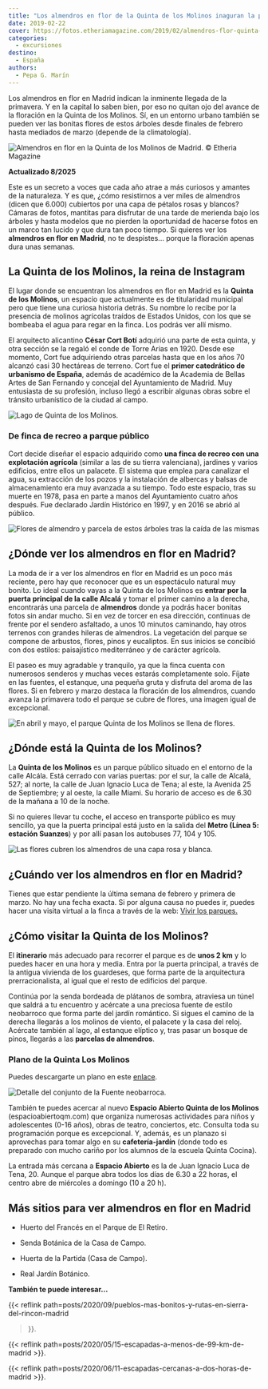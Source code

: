 ```yaml
---
title: "Los almendros en flor de la Quinta de los Molinos inaguran la primavera madrileña"
date: 2019-02-22
cover: https://fotos.etheriamagazine.com/2019/02/almendros-flor-quinta-molinos.jpg
categories: 
  - excursiones
destino: 
  - España
authors: 
  - Pepa G. Marín
---
```


Los almendros en flor en Madrid indican la inminente llegada de la primavera. Y en la 
capital lo saben bien, por eso no quitan ojo del avance de la floración en la Quinta de 
los Molinos. Sí, en un entorno urbano también se pueden ver las bonitas flores de estos 
árboles desde finales de febrero hasta mediados de marzo (depende de la climatología). 

![Almendros en flor en la Quinta de los Molinos de Madrid. © Etheria Magazine](https://fotos.etheriamagazine.com/2019/02/almendros-quinta-los-molinos-1.jpg "Almendros en flor en la Quinta de los Molinos de Madrid.")

**Actualizado 8/2025** 

Este es un secreto a voces que cada año atrae a más curiosos y amantes de la naturaleza. 
Y es que, ¿cómo resistirnos a ver miles de almendros (dicen que 6.000) cubiertos por una 
capa de pétalos rosas y blancos? Cámaras de fotos, mantitas para disfrutar de una tarde 
de merienda bajo los árboles y hasta modelos que no pierden la oportunidad de hacerse 
fotos en un marco tan lucido y que dura tan poco tiempo. Si quieres ver los **almendros 
en flor en Madrid**, no te despistes... porque la floración apenas dura unas semanas. 

## La Quinta de los Molinos, la reina de Instagram

El lugar donde se encuentran los almendros en flor en Madrid es la **Quinta de los 
Molinos**, un espacio que actualmente es de titularidad municipal pero que tiene una 
curiosa historia detrás. Su nombre lo recibe por la presencia de molinos agrícolas 
traídos de Estados Unidos, con los que se bombeaba el agua para regar en la finca. Los 
podrás ver allí mismo. 

El arquitecto alicantino **César Cort Botí** adquirió una parte de esta quinta, y otra 
sección se la regaló el conde de Torre Arias en 1920. Desde ese momento, Cort fue 
adquiriendo otras parcelas hasta que en los años 70 alcanzó casi 30 hectáreas de 
terreno. Cort fue el **primer catedrático de urbanismo de España**, además de académico 
de la Academia de Bellas Artes de San Fernando y concejal del Ayuntamiento de Madrid. 
Muy entusiasta de su profesión, incluso llegó a escribir algunas obras sobre el tránsito 
urbanístico de la ciudad al campo. 

![Lago de Quinta de los Molinos.](https://fotos.etheriamagazine.com/2019/02/lago-quinta-los-molinos.jpg "Lago de Quinta de los Molinos.")

### De finca de recreo a parque público

Cort decide diseñar el espacio adquirido como **una finca de recreo con una explotación 
agrícola** (similar a las de su tierra valenciana), jardines y varios edificios, entre 
ellos un palacete. El sistema que emplea para canalizar el agua, su extracción de los 
pozos y la instalación de albercas y balsas de almacenamiento era muy avanzada a su 
tiempo. Todo este espacio, tras su muerte en 1978, pasa en parte a manos del 
Ayuntamiento cuatro años después. Fue declarado Jardín Histórico en 1997, y en 2016 se 
abrió al público. 

![Flores de almendro y parcela de estos árboles tras la caída de las mismas](https://fotos.etheriamagazine.com/2019/02/quinta-los-molinos-madrid.jpg "Flores de almendro (dcha.) y parcela de estos árboles tras la caída de las mismas (izq.)")

## ¿Dónde ver los almendros en flor en Madrid?

La moda de ir a ver los almendros en flor en Madrid es un poco más reciente, pero hay 
que reconocer que es un espectáculo natural muy bonito. Lo ideal cuando vayas a la 
Quinta de los Molinos es **entrar por la puerta principal de la calle Alcalá** y tomar 
el primer camino a la derecha, encontrarás una parcela de **almendros** donde ya podrás 
hacer bonitas fotos sin andar mucho. Si en vez de torcer en esa dirección, continuas de 
frente por el sendero asfaltado, a unos 10 minutos caminando, hay otros terrenos con 
grandes hileras de almendros. La vegetación del parque se compone de arbustos, flores, 
pinos y eucaliptos. En sus inicios se concibió con dos estilos: paisajístico 
mediterráneo y de carácter agrícola. 

El paseo es muy agradable y tranquilo, ya que la finca cuenta con numerosos senderos y 
muchas veces estarás completamente solo. Fíjate en las fuentes, el estanque, una pequeña 
gruta y disfruta del aroma de las flores. Si en febrero y marzo destaca la floración de 
los almendros, cuando avanza la primavera todo el parque se cubre de flores, una imagen 
igual de excepcional. 

![En abril y mayo, el parque Quinta de los Molinos se llena de flores.](https://fotos.etheriamagazine.com/2019/02/flores-quinta-molinos.jpg "En abril y mayo, el parque Quinta de los Molinos se llena de flores.")

## ¿Dónde está la Quinta de los Molinos?

La **Quinta de los Molinos** es un parque público situado en el entorno de la calle 
Alcála. Está cerrado con varias puertas: por el sur, la calle de Alcalá, 527; al norte, 
la calle de Juan Ignacio Luca de Tena; al este, la Avenida 25 de Septiembre; y al oeste, 
la calle Miami. Su horario de acceso es de 6.30 de la mañana a 10 de la noche. 

Si no quieres llevar tu coche, el acceso en transporte público es muy sencillo, ya que 
la puerta principal está justo en la salida del **Metro (Línea 5: estación Suanzes**) y 
por allí pasan los autobuses 77, 104 y 105. 

![Las flores cubren los almendros de una capa rosa y blanca.](https://fotos.etheriamagazine.com/2019/02/almendros-flor-quinta-molinos.jpg "Las flores cubren los almendros de una capa rosa y blanca.")

## ¿Cuándo ver los almendros en flor en Madrid?

Tienes que estar pendiente la última semana de febrero y primera de marzo. No hay una 
fecha exacta. Si por alguna causa no puedes ir, puedes hacer una visita virtual a la 
finca a través de la web: [Vivir los 
parques.](http://vivirlosparques.blob.core.windows.net/vlp-parques-quintadelosmolinos-media/QuintaMolinos.html) 

## ¿Cómo visitar la Quinta de los Molinos?

El **itinerario** más adecuado para recorrer el parque es de **unos 2 km** y lo puedes 
hacer en una hora y media. Entra por la puerta principal, a través de la antigua 
vivienda de los guardeses, que forma parte de la arquitectura prerracionalista, al igual 
que el resto de edificios del parque. 

Continúa por la senda bordeada de plátanos de sombra, atraviesa un túnel que saldrá a tu 
encuentro y acércate a una preciosa fuente de estilo neobarroco que forma parte del 
jardín romántico. Si sigues el camino de la derecha llegarás a los molinos de viento, el 
palacete y la casa del reloj. Acércate también al lago, al estanque elíptico y, tras 
pasar un bosque de pinos, llegarás a las **parcelas de almendros**. 

### Plano de la Quinta Los Molinos

Puedes descargarte un plano en este 
[enlace](https://www.madrid.es/UnidadesDescentralizadas/ZonasVerdes/Parques/Quinta_de_los_Molinos/Imagenes/QuintaLosMolinosN.pdf). 

![Detalle del conjunto de la Fuente neobarroca.](https://fotos.etheriamagazine.com/2019/02/fuente-quinta-los-molinos.jpg "Detalle del conjunto de la Fuente neobarroca.")

También te puedes acercar al nuevo **Espacio Abierto Quinta de los Molinos** 
(espacioabiertoqm.com) que organiza numerosas actividades para niños y adolescentes 
(0-16 años), obras de teatro, conciertos, etc. Consulta toda su programación porque es 
excepcional. Y, además, es un planazo si aprovechas para tomar algo en su 
**cafetería-jardín** (donde todo es preparado con mucho cariño por los alumnos de la 
escuela Quinta Cocina). 

La entrada más cercana a **Espacio Abierto** es la de Juan Ignacio Luca de Tena, 20. 
Aunque el parque abra todos los días de 6.30 a 22 horas, el centro abre de miércoles a 
domingo (10 a 20 h). 

## Más sitios para ver almendros en flor en Madrid

- Huerto del Francés en el Parque de El Retiro.

- Senda Botánica de la Casa de Campo.

- Huerta de la Partida (Casa de Campo).

- Real Jardín Botánico.

**También te puede interesar...** 

{{< reflink path=posts/2020/09/pueblos-mas-bonitos-y-rutas-en-sierra-del-rincon-madrid 
>}}. 

{{< reflink path=posts/2020/05/15-escapadas-a-menos-de-99-km-de-madrid >}}. 

{{< reflink path=posts/2020/06/11-escapadas-cercanas-a-dos-horas-de-madrid >}}.
